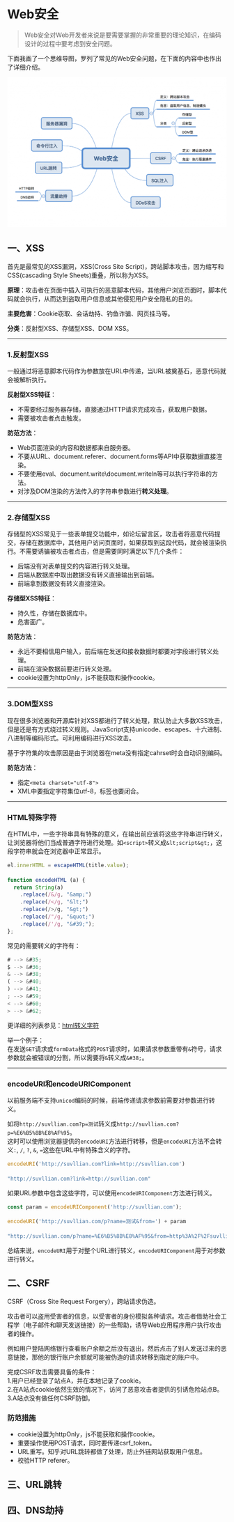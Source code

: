 # Web安全

> Web安全对Web开发者来说是要需要掌握的非常重要的理论知识，在编码设计的过程中要考虑到安全问题。

下面我画了一个思维导图，罗列了常见的Web安全问题，在下面的内容中也作出了详细介绍。

![Web安全](./img/web-security-mind.png)

## 一、XSS

首先是最常见的XSS漏洞，XSS(Cross Site Script)，跨站脚本攻击，因为缩写和CSS(cascading Style Sheets)重叠，所以称为XSS。

**原理**：攻击者在页面中插入可执行的恶意脚本代码，其他用户浏览页面时，脚本代码就会执行，从而达到盗取用户信息或其他侵犯用户安全隐私的目的。

**主要危害**：Cookie窃取、会话劫持、钓鱼诈骗、网页挂马等。

**分类**：反射型XSS、存储型XSS、DOM XSS。

---

### 1.反射型XSS
一般通过将恶意脚本代码作为参数放在URL中传递，当URL被奠基石，恶意代码就会被解析执行。

**反射型XSS特征**：
* 不需要经过服务器存储，直接通过HTTP请求完成攻击，获取用户数据。
* 需要被攻击者点击触发。

**防范方法**：
* Web页面渲染的内容和数据都来自服务器。
* 不要从URL、document.referer、document.forms等API中获取数据直接渲染。
* 不要使用eval、document.write\document.writeln等可以执行字符串的方法。
* 对涉及DOM渲染的方法传入的字符串参数进行**转义处理**。

---

### 2.存储型XSS
存储型的XSS常见于一些表单提交功能中，如论坛留言区，攻击者将恶意代码提交，存储在数据库中，其他用户访问页面时，如果获取到这段代码，就会被渲染执行。不需要诱骗被攻击者点击，但是需要同时满足以下几个条件：
* 后端没有对表单提交的内容进行转义处理。
* 后端从数据库中取出数据没有转义直接输出到前端。
* 前端拿到数据没有转义直接渲染。

**存储型XSS特征**：
* 持久性，存储在数据库中。
* 危害面广。

**防范方法**：
* 永远不要相信用户输入，前后端在发送和接收数据时都要对字段进行转义处理。
* 前端在渲染数据前要进行转义处理。
* cookie设置为httpOnly，js不能获取和操作cookie。

---

### 3.DOM型XSS
现在很多浏览器和开源库针对XSS都进行了转义处理，默认防止大多数XSS攻击，但是还是有方式绕过转义规则。JavaScript支持unicode、escapes、十六进制、八进制等编码形式。可利用编码进行XSS攻击。

基于字符集的攻击原因是由于浏览器在meta没有指定cahrset时会自动识别编码。

**防范方法**：
* 指定`<meta charset="utf-8">`
* XML中要指定字符集位utf-8，标签也要闭合。

---

### HTML特殊字符
在HTML中，一些字符串具有特殊的意义，在输出前应该将这些字符串进行转义，让浏览器将他们当成普通字符进行处理。如`<script>`转义成`&lt;script&gt;`，这段字符串就会在浏览器中正常显示。

``` javascript
el.innerHTML = escapeHTML(title.value);

function encodeHTML (a) {
  return String(a)
    .replace(/&/g, "&amp;")
    .replace(/</g, "&lt;")
    .replace(/>/g, "&gt;")
    .replace(/"/g, "&quot;")
    .replace(/'/g, "&#39;");
};
```

常见的需要转义的字符有：

``` javascript
# --> &#35;
$ --> &#36;
& --> &#38;
( --> &#40;
) --> &#41;
; --> &#59;
< --> &#60;
> --> &#62;
```
更详细的列表参见：[html转义字符](https://ascii.cl/htmlcodes.htm)

举一个例子：  
在发送`GET`请求或`formData`格式的`POST`请求时，如果请求参数重带有`&`符号，请求参数就会被错误的分割，所以需要将`&`转义成`&#38;`。

---

### encodeURI和encodeURIComponent
以前服务端不支持`unicod`编码的时候，前端传递请求参数前需要对参数进行转义。

如将`http://suvllian.com?p=测试`转义成`http://suvllian.com?p=%E6%B5%8B%E8%AF%95`。  
这时可以使用浏览器提供的`encodeURI`方法进行转移，但是`encodeURI`方法不会转义`:`, `/`, `?`, `&`, `=`这些在URL中有特殊含义的字符。

``` javascript
encodeURI('http://suvllian.com?link=http://suvllian.com')

"http://suvllian.com?link=http://suvllian.com"
```

如果URL参数中包含这些字符，可以使用`encodeURIComponent`方法进行转义。

``` javascript
const param = encodeURIComponent('http://suvllian.com');

encodeURI('http://suvllian.com/p?name=测试&from=') + param

"http://suvllian.com/p?name=%E6%B5%8B%E8%AF%95&from=http%3A%2F%2Fsuvllian.com"
```

总结来说，`encodeURI`用于对整个URL进行转义，`encodeURIComponent`用于对参数进行转义。

## 二、CSRF

CSRF（Cross Site Request Forgery），跨站请求伪造。

攻击者可以盗用受害者的信息，以受害者的身份模拟各种请求。攻击者借助社会工程学（电子邮件和聊天发送链接）的一些帮助，诱导Web应用程序用户执行攻击者的操作。

例如用户登陆网络银行查看账户余额之后没有退出，然后点击了别人发送过来的恶意链接，那他的银行账户余额就可能被伪造的请求转移到指定的账户中。

完成CSRF攻击需要具备的条件：  
1.用户已经登录了站点A，并在本地记录了cookie。  
2.在A站点cookie依然生效的情况下，访问了恶意攻击者提供的引诱危险站点B。  
3.A站点没有做任何CSRF防御。

### 防范措施
* cookie设置为httpOnly，js不能获取和操作cookie。
* 重要操作使用POST请求，同时要传递csrf_token。
* URL重写。知乎对URL跳转都做了处理，防止外链网站获取用户信息。
* 校验HTTP referer。

## 三、URL跳转

## 四、DNS劫持

